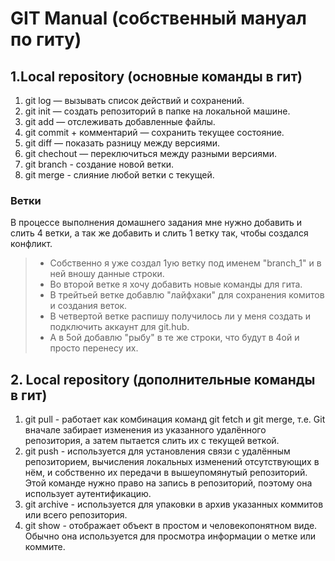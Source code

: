# GIT Manual (собственный мануал по гиту)
##  1.Local repository (основные команды в гит)
1. git log — вызывать список действий и сохранений.
2. git init — создать репозиторий в папке на локальной машине.
3. git add — отслеживать добавленные файлы.
4. git commit + комментарий — сохранить текущее состояние.
5. git diff — показать разницу между версиями.
6. git chechout — переключиться между разными версиями.
7. git branch - создание новой ветки.
8. git merge - слияние любой ветки с текущей.
### Ветки
В процессе выполнения домашнего задания мне нужно добавить и слить 4 ветки, а так же добавить и слить 1 ветку так, чтобы создался конфликт.
> * Собственно я уже создал 1ую ветку под именем "branch_1" и в ней вношу данные строки.
> * Во второй ветке я хочу добавить новые команды для гита.
> * В трейтьей ветке добавлю "лайфхаки" для сохранения комитов и создания веток.
> * В четвертой ветке распишу получилось ли у меня создать и подключить аккаунт для git.hub.
> * А в 5ой добавлю "рыбу" в те же строки, что будут в 4ой и просто перенесу их.

## 2. Local repository (дополнительные команды в гит)
1. git pull - работает как комбинация команд git fetch и git merge, т.е. Git вначале забирает изменения из указанного удалённого репозитория, а затем пытается слить их с текущей веткой.
2. git push - используется для установления связи с удалённым репозиторием, вычисления локальных изменений отсутствующих в нём, и собственно их передачи в вышеупомянутый репозиторий. Этой команде нужно право на запись в репозиторий, поэтому она использует аутентификацию.
3. git archive - используется для упаковки в архив указанных коммитов или всего репозитория.
4. git show - отображает объект в простом и человекопонятном виде. Обычно она используется для просмотра информации о метке или коммите.